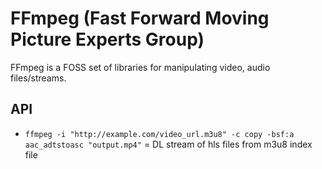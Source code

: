 # FFmpeg (Fast Forward Moving Picture Experts Group)

FFmpeg is a FOSS set of libraries for manipulating video, audio files/streams.

## API

* `ffmpeg -i "http://example.com/video_url.m3u8" -c copy -bsf:a aac_adtstoasc "output.mp4"` = DL stream of hls files from m3u8 index file
